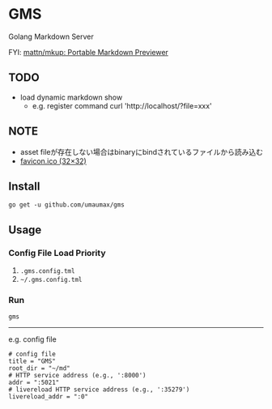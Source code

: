 # GMS

Golang Markdown Server

FYI: [mattn/mkup: Portable Markdown Previewer]( https://github.com/mattn/mkup )

## TODO
* load dynamic markdown show
  * e.g. register command curl 'http://localhost/?file=xxx'

## NOTE
* asset fileが存在しない場合はbinaryにbindされているファイルから読み込む
* [favicon\.ico \(32×32\)]( https://golang.org/favicon.ico )

## Install
```
go get -u github.com/umaumax/gms
```

## Usage
### Config File Load Priority
1. `.gms.config.tml`
1. `~/.gms.config.tml`

### Run
```
gms
```

----

e.g. config file
```
# config file
title = "GMS"
root_dir = "~/md"
# HTTP service address (e.g., ':8000')
addr = ":5021"
# livereload HTTP service address (e.g., ':35279')
livereload_addr = ":0"
```
